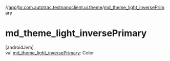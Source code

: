 //[app](../../index.md)/[br.com.autotrac.testnanoclient.ui.theme](index.md)/[md_theme_light_inversePrimary](md_theme_light_inverse-primary.md)

# md_theme_light_inversePrimary

[androidJvm]\
val [md_theme_light_inversePrimary](md_theme_light_inverse-primary.md): Color

